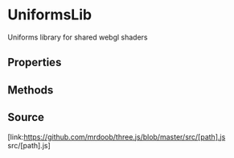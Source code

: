 # UniformsLib

Uniforms library for shared webgl shaders

## Properties

## Methods

## Source

[link:https://github.com/mrdoob/three.js/blob/master/src/[path].js
src/[path].js]

